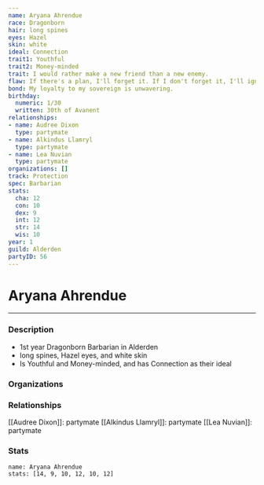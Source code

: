 ```yaml
---
name: Aryana Ahrendue
race: Dragonborn
hair: long spines
eyes: Hazel
skin: white
ideal: Connection
trait1: Youthful
trait2: Money-minded
trait: I would rather make a new friend than a new enemy.
flaw: If there's a plan, I'll forget it. If I don't forget it, I'll ignore it.
bond: My loyalty to my sovereign is unwavering.
birthday:
  numeric: 1/30
  written: 30th of Avanent
relationships:
- name: Audree Dixon
  type: partymate
- name: Alkindus Llamryl
  type: partymate
- name: Lea Nuvian
  type: partymate
organizations: []
track: Protection
spec: Barbarian
stats:
  cha: 12
  con: 10
  dex: 9
  int: 12
  str: 14
  wis: 10
year: 1
guild: Alderden
partyID: 56
---
```

# Aryana Ahrendue
---
### Description
- 1st year Dragonborn Barbarian in Alderden
- long spines, Hazel eyes, and white skin
- Is Youthful and Money-minded, and has Connection as their ideal

### Organizations
### Relationships
[[Audree Dixon]]: partymate
[[Alkindus Llamryl]]: partymate
[[Lea Nuvian]]: partymate
### Stats
```statblock
name: Aryana Ahrendue
stats: [14, 9, 10, 12, 10, 12]
```